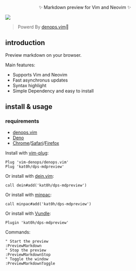 <p align="center">
✨ Markdown preview for Vim and Neovim ✨

![](https://user-images.githubusercontent.com/45391880/134754999-49232c5e-a5cc-471b-8c24-213f608e4461.gif)
</p>

> Powerd By [denops.vim](https://github.com/vim-denops/denops.vim)🐜

## introduction
Preview markdown on your browser.

Main features:
- Supports Vim and Neovim
- Fast asynchronus updates
- Syntax highlight
- Simple Dependency and easy to install

## install & usage
### requirements
- [denops.vim](https://github.com/vim-denops/denops.vim)
- [Deno](https://deno.land)
- [Chrome](https://www.google.co.jp/chrome/)/[Safari](https://www.apple.com/jp/safari/)/[Firefox](https://www.mozilla.org/ja/firefox/new/)

Install with [vim-plug](https://github.com/junegunn/vim-plug):
```vim
Plug 'vim-denops/denops.vim'
Plug 'kat0h/dps-mdpreview'
```

Or install with [dein.vim](https://github.com/Shougo/dein.vim):
```vim
call dein#add('kat0h/dps-mdpreview')
```

Or install with [minpac](https://github.com/k-takata/minpac):
```vim
call minpac#add('kat0h/dps-mdpreview')
```

Or install with [Vundle](https://github.com/VundleVim/Vundle.vim):
```vim
Plugin 'kat0h/dps-mdpreview'
```

Commands:
```
" Start the preview
:PreviewMarkdown
" Stop the preview
:PreviewMarkdownStop
" Toggle the window
:PreviewMarkdownToggle
```
